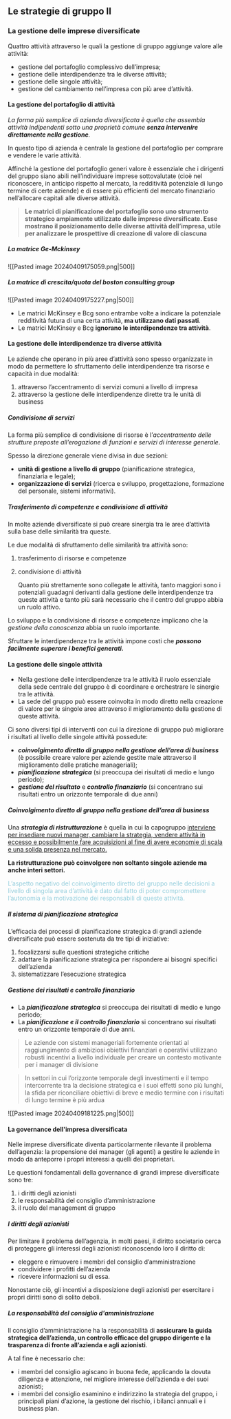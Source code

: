 ## Le strategie di gruppo II
### La gestione delle imprese diversificate

Quattro attività attraverso le quali la gestione di gruppo aggiunge valore alle attività: 
- gestione del portafoglio complessivo dell’impresa; 
- gestione delle interdipendenze tra le diverse attività; 
- gestione delle singole attività; 
- gestione del cambiamento nell’impresa con più aree d’attività.
#### La gestione del portafoglio di attività
*La forma più semplice di azienda diversificata è quella che assembla attività indipendenti sotto una proprietà comune **senza intervenire direttamente nella gestione**.*

In questo tipo di azienda è centrale la gestione del portafoglio per comprare e vendere le varie attività. 

Affinché la gestione del portafoglio generi valore è essenziale che i dirigenti del gruppo siano abili nell’individuare imprese sottovalutate (cioè nel riconoscere, in anticipo rispetto al mercato, la redditività potenziale di lungo termine di certe aziende) e di essere più efficienti del mercato finanziario nell’allocare capitali alle diverse attività.

>**Le matrici di pianificazione del portafoglio sono uno strumento strategico ampiamente utilizzato dalle imprese diversificate. Esse mostrano il posizionamento delle diverse attività dell’impresa, utile per analizzare le prospettive di creazione di valore di ciascuna**
##### La matrice Ge-Mckinsey
![[Pasted image 20240409175059.png|500]]
##### La matrice di crescita/quota del boston consulting group
![[Pasted image 20240409175227.png|500]]

- Le matrici McKinsey e Bcg sono entrambe volte a indicare la potenziale redditività futura di una certa attività, **ma utilizzano dati passati**. 
- Le matrici McKinsey e Bcg **ignorano le interdipendenze tra attività**.
#### La gestione delle interdipendenze tra diverse attività
Le aziende che operano in più aree d’attività sono spesso organizzate in modo da permettere lo sfruttamento delle interdipendenze tra risorse e capacità in due modalità: 
1. attraverso l’accentramento di servizi comuni a livello di impresa  
2. attraverso la gestione delle interdipendenze dirette tra le unità di business
##### Condivisione di servizi
La forma più semplice di condivisione di risorse è l’_accentramento delle strutture preposte all’erogazione di funzioni e servizi di interesse generale_. 

Spesso la direzione generale viene divisa in due sezioni: 
- **unità di gestione a livello di gruppo** (pianificazione strategica, finanziaria e legale); 
- **organizzazione di servizi** (ricerca e sviluppo, progettazione, formazione del personale, sistemi informativi).
##### Trasferimento di competenze e condivisione di attività
In molte aziende diversificate si può creare sinergia tra le aree d’attività sulla base delle similarità tra queste. 

Le due modalità di sfruttamento delle similarità tra attività sono: 
1. trasferimento di risorse e competenze 
2. condivisione di attività

	Quanto più strettamente sono collegate le attività, tanto maggiori sono i potenziali guadagni derivanti dalla gestione delle interdipendenze tra queste attività e tanto più sarà necessario che il centro del gruppo abbia un ruolo attivo.

Lo sviluppo e la condivisione di risorse e competenze implicano che la *gestione della conoscenza* abbia un ruolo importante. 

Sfruttare le interdipendenze tra le attività impone costi che ***possono facilmente superare i benefici generati.***
#### La gestione delle singole attività
- Nella gestione delle interdipendenze tra le attività il ruolo essenziale della sede centrale del gruppo è di coordinare e orchestrare le sinergie tra le attività.
- La sede del gruppo può essere coinvolta in modo diretto nella creazione di valore per le singole aree attraverso il miglioramento della gestione di queste attività.

Ci sono diversi tipi di interventi con cui la direzione di gruppo può migliorare i risultati al livello delle singole attività possedute: 
- ***coinvolgimento diretto di gruppo nella gestione dell’area di business*** (è possibile creare valore per aziende gestite male attraverso il miglioramento delle pratiche manageriali); 
- ***pianificazione strategica*** (si preoccupa dei risultati di medio e lungo periodo); 
- ***gestione del risultato*** e ***controllo finanziario*** (si concentrano sui risultati entro un orizzonte temporale di due anni)
##### Coinvolgimento diretto di gruppo nella gestione dell’area di business
Una ***strategia di ristrutturazione*** è quella in cui la capogruppo <u>interviene per insediare nuovi manager, cambiare la strategia, vendere attività in eccesso e possibilmente fare acquisizioni al fine di avere economie di scala e una solida presenza nel mercato.</u> 

**La ristrutturazione può coinvolgere non soltanto singole aziende ma anche interi settori.** 

<font color="#92cddc">L’aspetto negativo del coinvolgimento diretto del gruppo nelle decisioni a livello di singola area d’attività è dato dal fatto di poter compromettere l’autonomia e la motivazione dei responsabili di queste attività.</font>
##### Il sistema di pianificazione strategica
L’efficacia dei processi di pianificazione strategica di grandi aziende diversificate può essere sostenuta da tre tipi di iniziative: 
1. focalizzarsi sulle questioni strategiche critiche 
2. adattare la pianificazione strategica per rispondere ai bisogni specifici dell’azienda 
3. sistematizzare l’esecuzione strategica
##### Gestione dei risultati e controllo finanziario
- La ***pianificazione strategica*** si preoccupa dei risultati di medio e lungo periodo; 
- La ***pianificazione e il controllo finanziario*** si concentrano sui risultati entro un orizzonte temporale di due anni.

>	Le aziende con sistemi manageriali fortemente orientati al raggiungimento di ambiziosi obiettivi finanziari e operativi utilizzano robusti incentivi a livello individuale per creare un contesto motivante per i manager di divisione

>	In settori in cui l’orizzonte temporale degli investimenti e il tempo intercorrente tra la decisione strategica e i suoi effetti sono più lunghi, la sfida per riconciliare obiettivi di breve e medio termine con i risultati di lungo termine è più ardua

![[Pasted image 20240409181225.png|500]]
####  La governance dell'impresa diversificata
Nelle imprese diversificate diventa particolarmente rilevante il problema dell’agenzia: la propensione dei manager (gli agenti) a gestire le aziende in modo da anteporre i propri interessi a quelli dei proprietari. 

Le questioni fondamentali della governance di grandi imprese diversificate sono tre: 
1. i diritti degli azionisti 
2. le responsabilità del consiglio d’amministrazione 
3. il ruolo del management di gruppo
##### I diritti degli azionisti
Per limitare il problema dell’agenzia, in molti paesi, il diritto societario cerca di proteggere gli interessi degli azionisti riconoscendo loro il diritto di: 
- eleggere e rimuovere i membri del consiglio d’amministrazione 
- condividere i profitti dell’azienda 
- ricevere informazioni su di essa. 
 
Nonostante ciò, gli incentivi a disposizione degli azionisti per esercitare i propri diritti sono di solito deboli.
##### La responsabilità del consiglio d'amministrazione
Il consiglio d’amministrazione ha la responsabilità di **assicurare la guida strategica dell’azienda, un controllo efficace del gruppo dirigente e la trasparenza di fronte all’azienda e agli azionisti**. 

A tal fine è necessario che: 
- i membri del consiglio agiscano in buona fede, applicando la dovuta diligenza e attenzione, nel migliore interesse dell’azienda e dei suoi azionisti; 
- i membri del consiglio esaminino e indirizzino la strategia del gruppo, i principali piani d’azione, la gestione del rischio, i bilanci annuali e i business plan.
